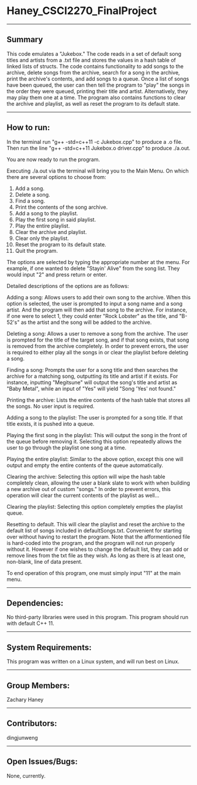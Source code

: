 # Haney_CSCI2270_FinalProject
-------------------------------------
Summary
-------------------------------------
This code emulates a "Jukebox." The code reads in a set of default song titles and artists from a .txt file and stores the values in a hash table of linked lists of structs. The code contains functionality to add songs to the archive, delete songs from the archive, search for a song in the archive, print the archive's contents, and add songs to a queue. Once a list of songs have been queued, the user can then tell the program to "play" the songs in the order they were queued, printing their title and artist. Alternatively, they may play them one at a time. The program also contains functions to clear the archive and playlist, as well as reset the program to its default state.

-------------------------------------
How to run:
-------------------------------------
In the terminal run "g++ -std=c++11 -c Jukebox.cpp" to produce a .o file.
Then run the line "g++ -std=c++11 Jukebox.o driver.cpp" to produce ./a.out.

You are now ready to run the program.

Executing ./a.out via the terminal will bring you to the Main Menu. On which there are several options to choose from:
  1. Add a song.
  2. Delete a song.
  3. Find a song.
  4. Print the contents of the song archive.
  5. Add a song to the playlist.
  6. Play the first song in said playlist.
  7. Play the entire playlist.
  8. Clear the archive and playlist.
  9. Clear only the playlist.
  10. Reset the program to its default state.
  11. Quit the program.

The options are selected by typing the appropriate number at the menu. For example, if one wanted to delete "Stayin' Alive" from the song list. They would input "2" and press return or enter. 

Detailed descriptions of the options are as follows:

Adding a song: 
Allows users to add their own song to the archive. When this option is selected, the user is prompted to input a song name and a song artist. And the program will then add that song to the archive. For instance, if one were to select 1, they could enter "Rock Lobster" as the title, and "B-52's" as the artist and the song will be added to the archive.  

Deleting a song: 
Allows a user to remove a song from the archive. The user is prompted for the title of the target song, and if that song exists, that song is removed from the archive completely. In order to prevent errors, the user is required to either play all the songs in or clear the playlist before deleting a song.

Finding a song: 
Prompts the user for a song title and then searches the archive for a matching song, outputting its title and artist if it exists. For instance, inputting "Megitsune" will output the song's title and artist as "Baby Metal", while an input of "Yes" will yield "Song 'Yes' not found." 

Printing the archive: 
Lists the entire contents of the hash table that stores all the songs. No user input is required.

Adding a song to the playlist:
The user is prompted for a song title. If that title exists, it is pushed into a queue.

Playing the first song in the playlist:
This will output the song in the front of the queue before removing it. Selecting this option repeatedly allows the user to go through the playlist one song at a time.

Playing the entire playlist:
Similar to the above option, except this one will output and empty the entire contents of the queue automatically.

Clearing the archive:
Selecting this option will wipe the hash table completely clean, allowing the user a blank slate to work with when building a new archive out of custom "songs." In order to prevent errors, this operation will clear the current contents of the playlist as well...

Clearing the playlist:
Selecting this option completely empties the playlist queue.

Resetting to default.
This will clear the playlist and reset the archive to the default list of songs included in defaultSongs.txt. Convenient for starting over without having to restart the program. Note that the afformentioned file is hard-coded into the program, and the program will not run properly without it. However if one wishes to change the default list, they can add or remove lines from the txt file as they wish. As long as there is at least one, non-blank, line of data present.

To end operation of this program, one must simply input "11" at the main menu.

-------------------------------------
Dependencies:
-------------------------------------
No third-party libraries were used in this program. This program should run with default C++ 11.

-------------------------------------
System Requirements:
-------------------------------------
This program was written on a Linux system, and will run best on Linux.

-------------------------------------
Group Members:
-------------------------------------
Zachary Haney

-------------------------------------
Contributors:
-------------------------------------
dingjunweng

-------------------------------------
Open Issues/Bugs:
-------------------------------------
None, currently.
